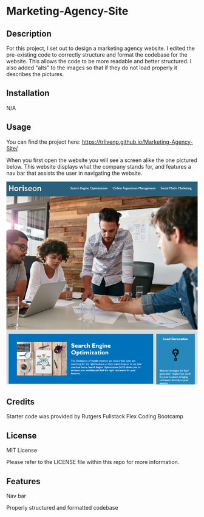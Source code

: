 # Marketing-Agency-Site

## Description

For this project, I set out to design a marketing agency website. I edited the pre-existing code to correctly structure and format the codebase for the website. This allows the code to be more readable and better structured. I also added "alts" to the images so that if they do not load properly it describes the pictures. 

## Installation

N/A

## Usage

You can find the project here: https://trlivenp.github.io/Marketing-Agency-Site/

When you first open the website you will see a screen alike the one pictured below. This website displays what the company stands for, and features a nav bar that assists the user in navigating the website.

![Homescreen of webpage](/assets/images/Horiseon%20screenshot.png)

## Credits

Starter code was provided by Rutgers Fullstack Flex Coding Bootcamp 

## License
MIT License

Please refer to the LICENSE file within this repo for more information.

## Features

Nav bar

Properly structured and formatted codebase